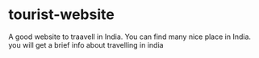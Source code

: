 # tourist-website

A good website to traavell in India.
You can find many nice place in India.
you will get a brief info about travelling in india
